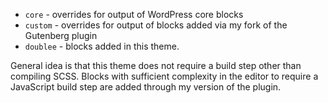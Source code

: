- `core` - overrides for output of WordPress core blocks
- `custom` - overrides for output of blocks added via my fork of the Gutenberg plugin
- `doublee` - blocks added in this theme.

General idea is that this theme does not require a build step other than compiling SCSS. Blocks with sufficient
complexity in the editor to require a JavaScript build step are added through my version of the plugin. 
